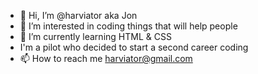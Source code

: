 - 👋 Hi, I’m @harviator aka Jon
- 👀 I’m interested in coding things that will help people
- 🌱 I’m currently learning HTML & CSS
- I'm a pilot who decided to start a second career coding
- 📫 How to reach me harviator@gmail.com

<!---
harviator/harviator is a ✨ special ✨ repository because its `README.md` (this file) appears on your GitHub profile.
You can click the Preview link to take a look at your changes.
--->
